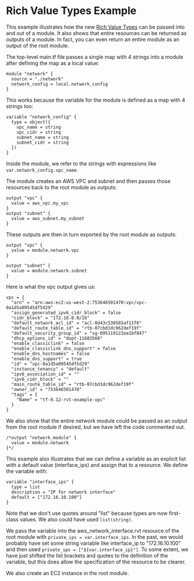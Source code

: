 # Rich Value Types Example
This example illustrates how the new [Rich Value Types](https://www.hashicorp.com/blog/terraform-0-12-rich-value-types) can be passed into and out of a module. It also shows that entire resources can be returned as outputs of a module. In fact, you can even return an entire module as an output of the root module.

The top-level main.tf file passes a single map with 4 strings into a module after defining the map as a local value:
```
module "network" {
  source = "./network"
  network_config = local.network_config
}
```
This works because the variable for the module is defined as a map with 4 strings too:
```
variable "network_config" {
  type = object({
    vpc_name = string
    vpc_cidr = string
    subnet_name = string
    subnet_cidr = string
  })
}
```
Inside the module, we refer to the strings with expressions like `var.network_config.vpc_name`.

The module creates an AWS VPC and subnet and then passes those resources back to the root module as outputs:
```
output "vpc" {
  value = aws_vpc.my_vpc
}
output "subnet" {
  value = aws_subnet.my_subnet
}
```
These outputs are then in turn exported by the root module as outputs:
```
output "vpc" {
  value = module.network.vpc
}

output "subnet" {
  value = module.network.subnet
}
```

Here is what the vpc output gives us:
```
vpc = {
  "arn" = "arn:aws:ec2:us-west-2:753646501470:vpc/vpc-0a1d5a09545df5d29"
  "assign_generated_ipv6_cidr_block" = false
  "cidr_block" = "172.16.0.0/16"
  "default_network_acl_id" = "acl-0d43c530585af11f6"
  "default_route_table_id" = "rtb-07cbd1dc962def19f"
  "default_security_group_id" = "sg-095119122ea1bf847"
  "dhcp_options_id" = "dopt-11683568"
  "enable_classiclink" = false
  "enable_classiclink_dns_support" = false
  "enable_dns_hostnames" = false
  "enable_dns_support" = true
  "id" = "vpc-0a1d5a09545df5d29"
  "instance_tenancy" = "default"
  "ipv6_association_id" = ""
  "ipv6_cidr_block" = ""
  "main_route_table_id" = "rtb-07cbd1dc962def19f"
  "owner_id" = "753646501470"
  "tags" = {
    "Name" = "tf-0.12-rvt-example-vpc"
  }
}
```

We also show that the entire network module could be passed as an output from the root module if desired, but we have left the code commented out.
```
/*output "network_module" {
  value = module.network
}*/
```

This example also illustrates that we can define a variable as an explicit list with a default value (interface_ips) and assign that to a resource.  We define the variable with:
```
variable "interface_ips" {
  type = list
  description = "IP for network interface"
  default = ["172.16.10.100"]
}
```
Note that we don't use quotes around "list" because types are now first-class values. We also could have used `list(string)`.

We pass the variable into the aws_network_interface.rvt resource of the root module with `private_ips = var.interface_ips`. In the past, we would probably have set some string variable like interface_ip to "172.16.10.100" and then used `private_ips = ["${var.interface_ip}"]`. To some extent, we have just shifted the list brackets and quotes to the definition of the variable, but this does allow the specification of the resource to be clearer.

We also create an EC2 instance in the root module.
